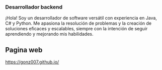 ### Desarrollador backend

¡Hola! Soy un desarrollador de software versátil con experiencia en Java, C# y Python. Me apasiona la resolución de problemas y la creación de soluciones eficaces y escalables, siempre con la intención de seguir aprendiendo y mejorando mis habilidades.

## Pagina web
https://gonz007.github.io/

<!--
**Gonz007/Gonz007** is a ✨ _special_ ✨ repository because its `README.md` (this file) appears on your GitHub profile.

Here are some ideas to get you started:

- 🔭 I’m currently working on ...
- 🌱 I’m currently learning ...
- 👯 I’m looking to collaborate on ...
- 🤔 I’m looking for help with ...
- 💬 Ask me about ...
- 📫 How to reach me: ...
- 😄 Pronouns: ...
- ⚡ Fun fact: ...
-->
